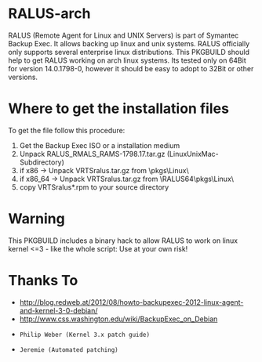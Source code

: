 # RALUS-arch

RALUS (Remote Agent for Linux and UNIX Servers) is part of Symantec Backup Exec. It allows backing up linux and unix systems. RALUS officially only supports several enterprise linux distributions. This PKGBUILD should help to get RALUS working on arch linux systems. Its tested only on 64Bit for version 14.0.1798-0, however it should be easy to adopt to 32Bit or other versions.

# Where to get the installation files

To get the file follow this procedure:

1. Get the Backup Exec ISO or a installation medium
2. Unpack RALUS_RMALS_RAMS-1798.17.tar.gz (LinuxUnixMac-Subdirectory)
3. if x86    -> Unpack VRTSralus.tar.gz from \pkgs\Linux\
4. if x86_64 -> Unpack VRTSralus.tar.gz from \RALUS64\pkgs\Linux\  
4. copy VRTSralus*.rpm to your source directory 

# Warning
This PKGBUILD includes a binary hack to allow RALUS to work on linux kernel <=3 - like the whole script: Use at your own risk!

# Thanks To
*   http://blog.redweb.at/2012/08/howto-backupexec-2012-linux-agent-and-kernel-3-0-debian/
*   http://www.css.washington.edu/wiki/BackupExec_on_Debian
*     Philip Weber (Kernel 3.x patch guide)
*     Jeremie (Automated patching)

